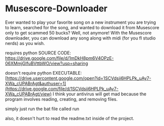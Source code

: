 # Musescore-Downloader
Ever wanted to play your favorite song on a new instrument you are trying to learn, searched for the song, and wanted to download it from Musescore only to get scammed 50 bucks? Well, not anymore! With the Musescore downloader, you can download any song along with midi (for you fl studio nerds) as you wish.

requires python
SOURCE CODE: https://drive.google.com/file/d/1mDkH8pm6V4OPzE-06XMmjGlfuBVttbWO/view?usp=sharing

doesn't require python
EXECUTABLE: [https://drive.usercontent.google.com/open?id=1SCVdsii6HPLPk_uAy7-XWa_cUPABrAgt&authuser=1](https://drive.google.com/file/d/1SCVdsii6HPLPk_uAy7-XWa_cUPABrAgt/view)
I think your antivirus will get mad because the program involves reading, creating, and removing files.

simply just run the bat file called run

also, it doesn't hurt to read the readme.txt inside of the project.
